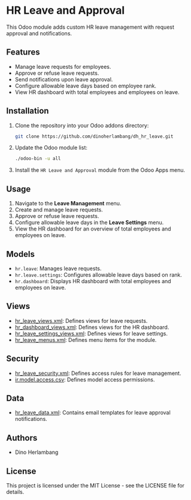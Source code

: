 # HR Leave and Approval

This Odoo module adds custom HR leave management with request approval and notifications.

## Features

- Manage leave requests for employees.
- Approve or refuse leave requests.
- Send notifications upon leave approval.
- Configure allowable leave days based on employee rank.
- View HR dashboard with total employees and employees on leave.

## Installation

1. Clone the repository into your Odoo addons directory:
    ```sh
    git clone https://github.com/dinoherlambang/dh_hr_leave.git
    ```

2. Update the Odoo module list:
    ```sh
    ./odoo-bin -u all
    ```

3. Install the `HR Leave and Approval` module from the Odoo Apps menu.

## Usage

1. Navigate to the **Leave Management** menu.
2. Create and manage leave requests.
3. Approve or refuse leave requests.
4. Configure allowable leave days in the **Leave Settings** menu.
5. View the HR dashboard for an overview of total employees and employees on leave.

## Models

- `hr.leave`: Manages leave requests.
- `hr.leave.settings`: Configures allowable leave days based on rank.
- `hr.dashboard`: Displays HR dashboard with total employees and employees on leave.

## Views

- [hr_leave_views.xml](http://_vscodecontentref_/0): Defines views for leave requests.
- [hr_dashboard_views.xml](http://_vscodecontentref_/1): Defines views for the HR dashboard.
- [hr_leave_settings_views.xml](http://_vscodecontentref_/2): Defines views for leave settings.
- [hr_leave_menus.xml](http://_vscodecontentref_/3): Defines menu items for the module.

## Security

- [hr_leave_security.xml](http://_vscodecontentref_/4): Defines access rules for leave management.
- [ir.model.access.csv](http://_vscodecontentref_/5): Defines model access permissions.

## Data

- [hr_leave_data.xml](http://_vscodecontentref_/6): Contains email templates for leave approval notifications.

## Authors

- Dino Herlambang

## License

This project is licensed under the MIT License - see the LICENSE file for details.
